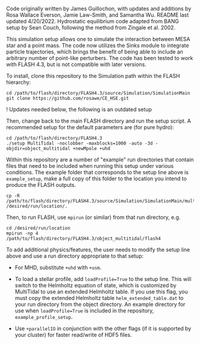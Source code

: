Code originally written by James Guillochon, with updates and additions by Rosa Wallace Everson, Jamie Law-Smith, and Samantha Wu. README last updated 4/20/2022. Hydrostatic equilibrium code adapted from BANG setup by Sean Couch, following the method from Zingale et al. 2002.

This simulation setup allows one to simulate the interaction between MESA star and a point mass. The code now utilizes the Sinks module to integrate particle trajectories, which brings the benefit of being able to include an arbitrary number of point-like perturbers. The code has been tested to work with FLASH 4.3, but is not compatible with later versions.

To install, clone this repository to the Simulation path within the FLASH hierarchy:

	cd /path/to/flash/directory/FLASH4.3/source/Simulation/SimulationMain
	git clone https://github.com/rosawe/CE_HSE.git


! Updates needed below, the following is an outdated setup

Then, change back to the main FLASH directory and run the setup script. A recommended setup for the default parameters are (for pure hydro):

	cd /path/to/flash/directory/FLASH4.3
	./setup MultiTidal -noclobber -maxblocks=1000 -auto -3d -objdir=object_multitidal +newMpole +uhd

Within this repository are a number of "example" run directories that contain files that need to be included when running this setup under various conditions. The example folder that corresponds to the setup line above is `example_setup`, make a full copy of this folder to the location you intend to produce the FLASH outputs.

	cp -R /path/to/flash/directory/FLASH4.3/source/Simulation/SimulationMain/multitidal/example_setup /desired/run/location/.

Then, to run FLASH, use `mpirun` (or similar) from that run directory, e.g.

	cd /desired/run/location
	mpirun -np 4 /path/to/flash/directory/FLASH4.3/object_multitidal/flash4

To add additional physics/features, the user needs to modify the setup line above and use a run directory appropriate to that setup:

* For MHD, substitute `+uhd` with `+usm`.

* To load a stellar profile, add `loadProfile=True` to the setup line. This will switch to the Helmholtz equation of state, which is customized by MultiTidal to use an extended Helmholtz table. If you use this flag, you must copy the extended Helmholtz table `helm_extended_table.dat` to your run directory from the object directory. An example directory for use when `loadProfile=True` is included in the repository, `example_profile_setup`.

* Use `+parallelIO` in conjunction with the other flags (if it is supported by your cluster) for faster read/write of HDF5 files.
